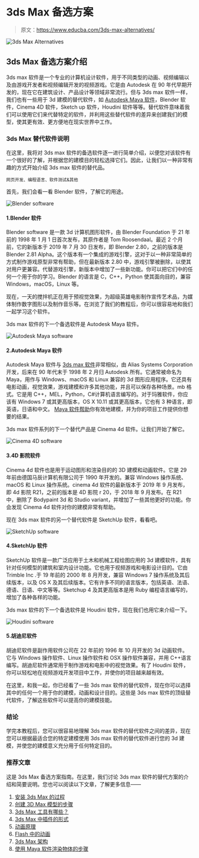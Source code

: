 # 3ds Max 备选方案

> 原文：<https://www.educba.com/3ds-max-alternatives/>

![3ds Max Alternatives](img/dc21b5590562f9e0d8e114049f2948df.png)



## 3ds Max 备选方案介绍

3ds max 软件是一个专业的计算机设计软件，用于不同类型的动画、视频编辑以及由游戏开发者和视频编辑开发的视频游戏。它是由 Autodesk 在 90 年代早期开发的，现在它在建筑设计、产品设计等领域非常流行。但与 3ds max 软件一样，我们也有一些用于 3d 建模的替代软件，如 [Autodesk Maya 软件](https://www.educba.com/what-is-maya/)，Blender 软件，Cinema 4D 软件，Sketch up 软件，Houdini 软件等等。替代软件意味着我们可以使用它们来代替特定的软件，并利用这些替代软件的差异来创建我们的模型，使其更有效、更方便地在现实世界中工作。

### 3ds Max 替代软件说明

在这里，我将对 3ds max 软件的备选软件逐一进行简单介绍，以便您对该软件有一个很好的了解，并根据您的建模目的轻松选择它们。因此，让我们以一种非常有趣的方式开始介绍 3ds max 软件的替代品。

<small>网页开发、编程语言、软件测试&其他</small>

首先，我们会看一看 Blender 软件，了解它的用途。

![Blender software](img/a44f1b520a05cfbc4e09503fb33b461f.png)



#### 1.Blender 软件

Blender software 是一款 3d 计算机图形软件，由 Blender Foundation 于 21 年前的 1998 年 1 月 1 日首次发布，其原作者是 Tom Roosendaal。最近 2 个月前，它的新版本于 2019 年 7 月 30 日发布，即 Blender 2.80，之前的版本是 Blender 2.81 Alpha。这个版本有一个集成的游戏引擎，这对于以一种非常简单的方式制作游戏原型非常有帮助，但在最新版本 2.80 中，游戏引擎被删除，以使其对用户更兼容。代替游戏引擎，新版本中增加了一些新功能。你可以把它们中的任何一个用于你的学习。Blender 的语言是 C，C++，Python 使其面向目的，兼容 Windows，macOS，Linux 等。

现在，一天的搅拌机正在用于预视觉效果，为超级英雄电影制作宣传艺术品，为媒体制作数字图形以及制作音乐等。在浏览了我们的教程后，你可以很容易地和我们一起学习这个软件。

3ds max 软件的下一个备选软件是 Autodesk Maya 软件。

![Autodesk Maya software](img/77ae1eb08062d3b69cc8e7bc7407fc04.png)



#### 2.Autodesk Maya 软件

Autodesk Maya 软件与 [3ds max 软件](https://www.educba.com/3ds-max-interior-design/)非常相似，由 Alias Systems Corporation 开发，后来在 90 年代末于 1998 年 2 月归 Autodesk 所有。它通常被命名为 Maya，用作与 Windows、macOS 和 Linux 兼容的 3d 图形应用程序。它还具有电影动画，视觉效果，游戏建模和许多其他功能，并且可以保存各种场景。mb 格式。它是用 C++，MEL，Python，C#计算机语言编写的。对于玛雅软件，你应该有 Windows 7 或其更高版本，OS X 10.11 或其更高版本，它也有 3 种语言，即英语，日语和中文。 [Maya 软件帮助](https://www.educba.com/maya-alternatives/)你有效地建模，并为你的项目工作提供你想要的结果。

3ds max 软件系列的下一个替代产品是 Cinema 4d 软件。让我们开始了解它。

![Cinema 4D software](img/1d9996958c262552a09e0d890224c8a0.png)



#### 3.4D 影院软件

Cinema 4d 软件也是用于运动图形和渲染目的的 3D 建模和动画软件。它是 29 年前由德国马辰计算机有限公司于 1990 年开发的。兼容 Windows 操作系统、macOS 和 Linux 操作系统。cinema 4d 软件的最新版本于 2019 年 9 月发布，即 4d 影院 R21，之前的版本是 4D 影院 r 20，于 2018 年 9 月发布。在 R21 中，删除了 Bodypaint 3d 和 Studio variant，并增加了一些其他更好的功能。你会发现 Cinema 4d 软件对你的建模非常有帮助。

现在 3ds max 软件的另一个替代软件是 SketchUp 软件，看看吧。

![SketchUp software](img/6e2a0aecc5948578e8c1fabe97635c7a.png)



#### 4.SketchUp 软件

SketchUp 软件是一款广泛应用于土木和机械工程绘图应用的 3d 建模软件，具有针对任何模型的建筑和室内设计功能。它也用于视频游戏和电影设计目的。它由 Trimble Inc .于 19 年前的 2000 年 8 月开发，兼容 Windows 7 操作系统及其后续版本，以及 OS X 及其后续版本。它有许多不同的语言版本，包括英语、法语、德语、日语、中文等等。Sketchup 4 及其更高版本是用 Ruby 编程语言编写的，增加了各种各样的功能。

3ds max 软件的下一个备选软件是 Houdini 软件，现在我们也用它来介绍一下。

![Houdini software](img/f6ea8e7801be55cd5e85a107df628436.png)



#### 5.胡迪尼软件

胡迪尼软件是副作用软件公司在 22 年前的 1996 年 10 月开发的 3d 动画软件。它与 Windows 操作软件、Linux 操作软件和 OSX 操作软件兼容，并用 C++语言编写。胡迪尼软件通常用于制作游戏和电影中的视觉效果。有了 Houdini 软件，你可以轻松地在视频游戏开发项目中工作，并使你的项目越来越有效。

在这里，和我一起，你已经看了一些 3ds max 软件的替代软件，现在你可以选择其中的任何一个用于你的建模，动画和设计目的。这些是 3ds max 软件的顶级替代软件，了解这些软件可以提高你的建模技能。

### 结论

学完本教程后，您可以很容易地理解 3ds max 软件的替代软件之间的差异，现在您可以根据最适合您的特定建模使用 3ds max 软件的替代软件进行您的 3d 建模，并使您的建模意义充分用于任何特定目的。

### 推荐文章

这是 3ds Max 备选方案指南。在这里，我们讨论 3ds max 软件的替代方案的介绍和简要说明。您也可以阅读以下文章，了解更多信息——

1.  [安装 3ds Max 的过程](https://www.educba.com/install-3ds-max/)
2.  [创建 3D Max 模型的步骤](https://www.educba.com/3d-max-models/)
3.  [3ds Max 工具有哪些？](https://www.educba.com/3ds-max-tools/)
4.  [3ds Max 中插件的形式](https://www.educba.com/3ds-max-plugins/)
5.  [动画原理](https://www.educba.com/principles-of-animation/)
6.  [Flash 中的动画](https://www.educba.com/animation-in-flash/)
7.  [3ds Max 架构](https://www.educba.com/3ds-max-architecture/)
8.  [使用 Maya 软件渲染物体的步骤](https://www.educba.com/rendering-in-maya/)





